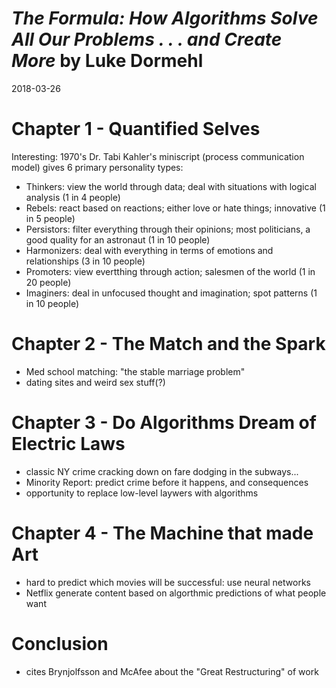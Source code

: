 # *The Formula: How Algorithms Solve All Our Problems . . . and Create More* by Luke Dormehl
2018-03-26


# Chapter 1 - Quantified Selves

Interesting: 1970's Dr. Tabi Kahler's miniscript (process communication model) gives 6 primary personality types:
- Thinkers: view the world through data; deal with situations with logical analysis (1 in 4 people) 
- Rebels: react based on reactions; either love or hate things; innovative (1 in 5 people)
- Persistors: filter everything through their opinions; most politicians, a good quality for an astronaut (1 in 10 people)
- Harmonizers: deal with everything in terms of emotions and relationships (3 in 10 people)
- Promoters: view evertthing through action; salesmen of the world (1 in 20 people)
- Imaginers: deal in unfocused thought and imagination; spot patterns (1 in 10 people)

# Chapter 2 - The Match and the Spark
- Med school matching: "the stable marriage problem"
- dating sites and weird sex stuff(?)

# Chapter 3 - Do Algorithms Dream of Electric Laws
- classic NY crime cracking down on fare dodging in the subways...
- Minority Report: predict crime before it happens, and consequences
- opportunity to replace low-level laywers with algorithms

# Chapter 4 - The Machine that made Art
- hard to predict which movies will be successful: use neural networks
- Netflix generate content based on algorthmic predictions of what people want

# Conclusion
- cites Brynjolfsson and McAfee about the "Great Restructuring" of work
